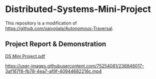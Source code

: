 # Distributed-Systems-Mini-Project
This repository is a modification of https://github.com/saivojjala/Autonomous-Traversal.

## Project Report & Demonstration
[DS Mini Project.pdf](https://github.com/saivojjala/Distributed-Systems-Mini-Project/files/11414010/DS.Mini.Project.pdf)


https://user-images.githubusercontent.com/75254081/236846017-3af167f8-fb78-4ea7-af9f-40944682216c.mp4

